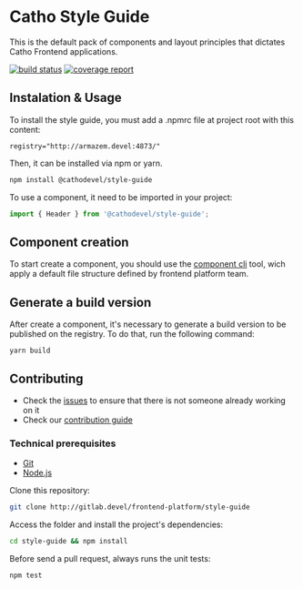 # Catho Style Guide

This is the default pack of components and layout principles that dictates Catho Frontend applications.

[![build status](http://gitlab.devel/frontend-platform/style-guide/badges/master/build.svg)](http://gitlab.devel/frontend-platform/style-guide/commits/master)
[![coverage report](http://gitlab.devel/frontend-platform/style-guide/badges/master/coverage.svg)](http://gitlab.devel/frontend-platform/style-guide/commits/master)

## Instalation & Usage

To install the style guide, you must add a .npmrc file at project root with this content:

```
registry="http://armazem.devel:4873/"
```

Then, it can be installed via npm or yarn.
```sh
npm install @cathodevel/style-guide
```

To use a component, it need to be imported in your project:

```js
import { Header } from '@cathodevel/style-guide';
```

## Component creation
To start create a component, you should use the [component cli](http://gitlab.devel/frontend-platform/component-cli) tool, wich apply a default file structure defined by frontend platform team.

## Generate a build version
After create a component, it's necessary to generate a build version to be published on the registry. To do that, run the following command:

```
yarn build
```

## Contributing

- Check the [issues](http://gitlab.devel/frontend-platform/style-guide/issues) to ensure that there is not someone already working on it
- Check our [contribution guide](http://gitlab.devel/frontend-platform/style-guide/blob/master/CONTRIBUTING.MD)

### Technical prerequisites
- [Git](https://git-scm.com/)
- [Node.js](https://nodejs.org/en/)

Clone this repository:
```sh
git clone http://gitlab.devel/frontend-platform/style-guide
```

Access the folder and install the project's dependencies:
```sh
cd style-guide && npm install
```

Before send a pull request, always runs the unit tests:
```sh
npm test
```

